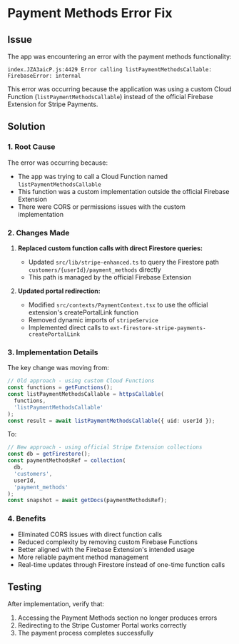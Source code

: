 # Payment Methods Error Fix

## Issue

The app was encountering an error with the payment methods functionality:

```
index.JZA3aicP.js:4429 Error calling listPaymentMethodsCallable: FirebaseError: internal
```

This error was occurring because the application was using a custom Cloud Function (`listPaymentMethodsCallable`) instead of the official Firebase Extension for Stripe Payments.

## Solution

### 1. Root Cause

The error was occurring because:

- The app was trying to call a Cloud Function named `listPaymentMethodsCallable`
- This function was a custom implementation outside the official Firebase Extension
- There were CORS or permissions issues with the custom implementation

### 2. Changes Made

1. **Replaced custom function calls with direct Firestore queries:**

   - Updated `src/lib/stripe-enhanced.ts` to query the Firestore path `customers/{userId}/payment_methods` directly
   - This path is managed by the official Firebase Extension

2. **Updated portal redirection:**
   - Modified `src/contexts/PaymentContext.tsx` to use the official extension's createPortalLink function
   - Removed dynamic imports of `stripeService`
   - Implemented direct calls to `ext-firestore-stripe-payments-createPortalLink`

### 3. Implementation Details

The key change was moving from:

```typescript
// Old approach - using custom Cloud Functions
const functions = getFunctions();
const listPaymentMethodsCallable = httpsCallable(
  functions,
  'listPaymentMethodsCallable'
);
const result = await listPaymentMethodsCallable({ uid: userId });
```

To:

```typescript
// New approach - using official Stripe Extension collections
const db = getFirestore();
const paymentMethodsRef = collection(
  db,
  'customers',
  userId,
  'payment_methods'
);
const snapshot = await getDocs(paymentMethodsRef);
```

### 4. Benefits

- Eliminated CORS issues with direct function calls
- Reduced complexity by removing custom Firebase Functions
- Better aligned with the Firebase Extension's intended usage
- More reliable payment method management
- Real-time updates through Firestore instead of one-time function calls

## Testing

After implementation, verify that:

1. Accessing the Payment Methods section no longer produces errors
2. Redirecting to the Stripe Customer Portal works correctly
3. The payment process completes successfully
